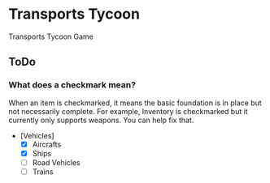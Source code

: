 # Transports Tycoon
Transports Tycoon Game

## ToDo

### What does a checkmark mean?

When an item is checkmarked, it means the basic foundation is in place but not necessarily complete. For example, Inventory is checkmarked but it currently only supports weapons. You can help fix that.
- [Vehicles]
  - [x] Aircrafts
  - [x] Ships
  - [ ] Road Vehicles
  - [ ] Trains
